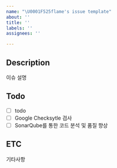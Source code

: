 ```yaml
---
name: "\U0001F525flame's issue template"
about: ''
title: ''
labels: ''
assignees: ''

---
```


## Description 
이슈 설명

## Todo
- [ ] todo
- [ ] Google Checksytle 검사
- [ ] SonarQube를 통한 코드 분석 및 품질 향상

## ETC
기타사항
